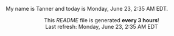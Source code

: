 My name is Tanner and today is Monday, June 23, 2:35 AM EDT.

<p align="center">This <i>README</i> file is generated <b>every 3 hours</b>!</br>Last refresh: Monday, June 23, 2:35 AM EDT<br /></p>
